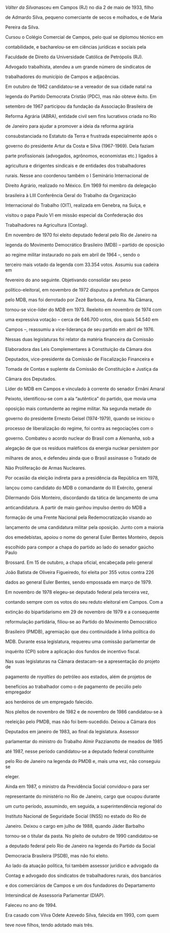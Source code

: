 

*Válter da Silva*nasceu em Campos (RJ) no dia 2 de maio de 1933, filho

de Admardo Silva, pequeno comerciante de secos e molhados, e de Maria

Pereira da Silva.



Cursou o Colégio Comercial de Campos, pelo qual se diplomou técnico em

contabilidade, e bacharelou-se em ciências jurídicas e sociais pela

Faculdade de Direito da Universidade Católica de Petrópolis (RJ).

Advogado trabalhista, atendeu a um grande número de sindicatos de

trabalhadores do município de Campos e adjacências.



Em outubro de 1962 candidatou-se a vereador de sua cidade natal na

legenda do Partido Democrata Cristão (PDC), mas não obteve êxito. Em

setembro de 1967 participou da fundação da Associação Brasileira de

Reforma Agrária (ABRA), entidade civil sem fins lucrativos criada no Rio

de Janeiro para ajudar a promover a ideia da reforma agrária

consubstanciada no Estatuto da Terra e frustrada especialmente após o

governo do presidente Artur da Costa e Silva (1967-1969). Dela faziam

parte profissionais (advogados, agrônomos, economistas etc.) ligados à

agricultura e dirigentes sindicais e de entidades dos trabalhadores

rurais. Nesse ano coordenou também o I Seminário Internacional de

Direito Agrário, realizado no México. Em 1969 foi membro da delegação

brasileira à LIII Conferência Geral do Trabalho da Organização

Internacional do Trabalho (OIT), realizada em Genebra, na Suíça, e

visitou o papa Paulo VI em missão especial da Confederação dos

Trabalhadores na Agricultura (Contag).



Em novembro de 1970 foi eleito deputado federal pelo Rio de Janeiro na

legenda do Movimento Democrático Brasileiro (MDB) – partido de oposição

ao regime militar instaurado no país em abril de 1964 –, sendo o

terceiro mais votado da legenda com 33.354 votos. Assumiu sua cadeira em

fevereiro do ano seguinte. Objetivando consolidar seu peso

político-eleitoral, em novembro de 1972 disputou a prefeitura de Campos

pelo MDB, mas foi derrotado por Zezé Barbosa, da Arena. Na Câmara,

tornou-se vice-líder do MDB em 1973. Reeleito em novembro de 1974 com

uma expressiva votação – cerca de 646.700 votos, dos quais 54.540 em

Campos –, reassumiu a vice-liderança de seu partido em abril de 1976.

Nessas duas legislaturas foi relator da matéria financeira da Comissão

Elaboradora das Leis Complementares à Constituição da Câmara dos

Deputados, vice-presidente da Comissão de Fiscalização Financeira e

Tomada de Contas e suplente da Comissão de Constituição e Justiça da

Câmara dos Deputados.



Líder do MDB em Campos e vinculado à corrente do senador Ernâni Amaral

Peixoto, identificou-se com a ala “autêntica” do partido, que movia uma

oposição mais contundente ao regime militar. Na segunda metade do

governo do presidente Ernesto Geisel (1974-1979), quando se iniciou o

processo de liberalização do regime, foi contra as negociações com o

governo. Combateu o acordo nuclear do Brasil com a Alemanha, sob a

alegação de que os resíduos maléficos da energia nuclear persistem por

milhares de anos, e defendeu ainda que o Brasil assinasse o Tratado de

Não Proliferação de Armas Nucleares.



Por ocasião da eleição indireta para a presidência da República em 1978,

lançou como candidato do MDB o comandante do III Exército, general

Dilermando Góis Monteiro, discordando da tática de lançamento de uma

anticandidatura. A partir de maio ganhou impulso dentro do MDB a

formação de uma Frente Nacional pela Redemocratização visando ao

lançamento de uma candidatura militar pela oposição. Junto com a maioria

dos emedebistas, apoiou o nome do general Euler Bentes Monteiro, depois

escolhido para compor a chapa do partido ao lado do senador gaúcho Paulo

Brossard. Em 15 de outubro, a chapa oficial, encabeçada pelo general

João Batista de Oliveira Figueiredo, foi eleita por 355 votos contra 226

dados ao general Euler Bentes, sendo empossada em março de 1979.



Em novembro de 1978 elegeu-se deputado federal pela terceira vez,

contando sempre com os votos do seu reduto eleitoral em Campos. Com a

extinção do bipartidarismo em 29 de novembro de 1979 e a consequente

reformulação partidária, filiou-se ao Partido do Movimento Democrático

Brasileiro (PMDB), agremiação que deu continuidade à linha política do

MDB. Durante essa legislatura, requereu uma comissão parlamentar de

inquérito (CPI) sobre a aplicação dos fundos de incentivo fiscal.



Nas suas legislaturas na Câmara destacam-se a apresentação do projeto de

pagamento de *royalties* do petróleo aos estados, além de projetos de

benefícios ao trabalhador como o de pagamento de pecúlio pelo empregador

aos herdeiros de um empregado falecido.



Nos pleitos de novembro de 1982 e de novembro de 1986 candidatou-se à

reeleição pelo PMDB, mas não foi bem-sucedido. Deixou a Câmara dos

Deputados em janeiro de 1983, ao final da legislatura. Assessor

parlamentar do ministro do Trabalho Almir Pazzianotto de meados de 1985

até 1987, nesse período candidatou-se a deputado federal constituinte

pelo Rio de Janeiro na legenda do PMDB e, mais uma vez, não conseguiu se

eleger.



Ainda em 1987, o ministro da Previdência Social convidou-o para ser

representante do ministério no Rio de Janeiro, cargo que ocupou durante

um curto período, assumindo, em seguida, a superintendência regional do

Instituto Nacional de Seguridade Social (INSS) no estado do Rio de

Janeiro. Deixou o cargo em julho de 1988, quando Jáder Barbalho

tornou-se o titular da pasta. No pleito de outubro de 1990 candidatou-se

a deputado federal pelo Rio de Janeiro na legenda do Partido da Social

Democracia Brasileira (PSDB), mas não foi eleito.



Ao lado da atuação política, foi também assessor jurídico e advogado da

Contag e advogado dos sindicatos de trabalhadores rurais, dos bancários

e dos comerciários de Campos e um dos fundadores do Departamento

Intersindical de Assessoria Parlamentar (DIAP).



Faleceu no ano de 1994.



Era casado com Vilva Odete Azevedo Silva, falecida em 1993, com quem

teve nove filhos, tendo adotado mais três.



